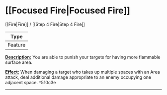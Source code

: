  # [[Focused Fire|Focused Fire]]
[[Fire|Fire]] / [[Step 4 Fire|Step 4 Fire]]

| Type | 
| --- |
| Feature | 
<u>**Description:**</u> You are able to punish your targets for having more flammable surface area.

<u>**Effect:**</u> When damaging a target who takes up multiple spaces with an Area attack, deal additional damage appropriate to an enemy occupying one adjacent space. ^510c3e


---